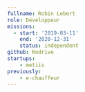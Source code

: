 ```yaml
---
fullname: Robin Lebert
role: Développeur
missions:
  - start: '2019-03-11'
    end: '2020-12-31'
    status: independent
github: Rodrive
startups:
    - metiis
previously:
    - e-chauffeur
---
```

